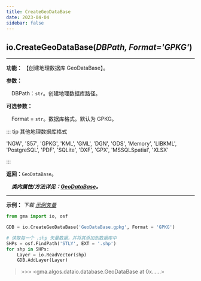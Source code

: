 ```yaml
---
title: CreateGeoDataBase
date: 2023-04-04
sidebar: false
---
```


## io.**CreateGeoDataBase**(*DBPath, Format='GPKG'*)

---

**功能：** 【创建地理数据库 GeoDataBase】。

**参数：**

&emsp;DBPath：`str`。创建地理数据库路径。

**可选参数：**

&emsp;Format   = `str`。数据库格式。默认为 GPKG。

::: tip 其他地理数据库格式

'NGW', 'S57', 'GPKG', 'KML', 'GML', 'DGN', 'ODS', 'Memory', 'LIBKML', 'PostgreSQL', 'PDF', 'SQLite', 'DXF', 'GPX', 'MSSQLSpatial', 'XLSX'

:::

**返回：**`GeoDataBase`。

***&emsp;类内属性/方法详见：[GeoDataBase](GeoDataBase.html)。***

---

**示例：** *下载 [示例矢量](/io/STLY.7z)*

```python
from gma import io, osf

GDB = io.CreateGeoDataBase('GeoDataBase.gpkg', Format = 'GPKG')

# 读取每一个 .shp 矢量数据，并将其添加到数据库中
SHPs = osf.FindPath('STLY', EXT = '.shp')
for shp in SHPs:
    Layer = io.ReadVector(shp)
    GDB.AddLayer(Layer)
```
> \>>> <gma.algos.dataio.database.GeoDataBase at 0x......>

